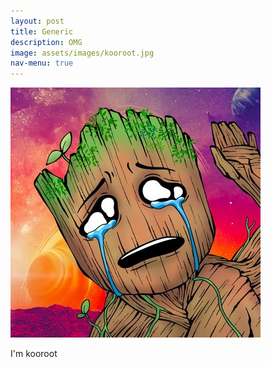 ```yaml
---
layout: post
title: Generic
description: OMG
image: assets/images/kooroot.jpg
nav-menu: true
---
```

<div class="image main">
    <img src="assets/images/kooroot.jpg" alt="" style="max-height: 500px; width: auto; object-fit: contain;">
</div>

I'm kooroot